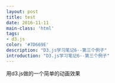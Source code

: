 ```yaml
---
layout: post
title: test
date: 2016-11-11
main-class: 'html'
tags:
- d3.js
color: '#7D669E'
description: "D3.js学习笔记6--第三个例子"
introduction: "D3.js学习笔记6--第三个例子"
---
```

<style>
  .axis path,
  .axis line{
    fill: none;
    stroke: black;
    shape-rendering: crispEdges;
  }

  .axis text {
    font-family: sans-serif;
    font-size: 11px;
  }

  .MyRect {
    fill: steelblue;
  }

  .MyText {
    fill: white;
    text-anchor: middle;
  }
</style>

<p id = "haha"> 用d3.js做的一个简单的动画效果</p> 

<script src="http://d3js.org/d3.v3.min.js" charset="utf-8"></script>  
<script>
  
  var width = 400;
  var height = 400;

  var svg = d3.select("body").select("#haha")
        .append("svg")        //添加一个svg元素
        .attr("width", width)   //设定宽度
        .attr("height", height);  //设定高度
  
//画布周边的空白
  var padding = {left:30, right:30, top:20, bottom:20};

  //定义一个数组
  var dataset = [10, 20, 30, 40, 33, 24, 12, 5];
    
  //x轴的比例尺
  var xScale = d3.scale.ordinal()
    .domain(d3.range(dataset.length))
    .rangeRoundBands([0, width - padding.left - padding.right]);

  //y轴的比例尺
  var yScale = d3.scale.linear()
    .domain([0,d3.max(dataset)])
    .range([height - padding.top - padding.bottom, 0]);

  //定义x轴
  var xAxis = d3.svg.axis()
    .scale(xScale)
    .orient("bottom");
    
  //定义y轴
  var yAxis = d3.svg.axis()
    .scale(yScale)
    .orient("left");

  //矩形之间的空白
  var rectPadding = 4;

  //添加矩形元素
  var rects = svg.selectAll(".MyRect")
    .data(dataset)
    .enter()
    .append("rect")
    .attr("class","MyRect")
    .attr("transform","translate(" + padding.left + "," + padding.top + ")")
    .attr("x", function(d,i){
      return xScale(i) + rectPadding/2;
    } )
    .attr("width", xScale.rangeBand() - rectPadding )
    .attr("y",function(d){
      var min = yScale.domain()[0];
      return yScale(min);
    })
    .attr("height", function(d){
      return 0;
    })
    .transition()
    .delay(function(d,i){
      return i * 200;
    })
    .duration(2000)
    .ease("bounce")
    .attr("y",function(d){
      return yScale(d);
    })
    .attr("height", function(d){
      return height - padding.top - padding.bottom - yScale(d);
    });

  //添加文字元素
  var texts = svg.selectAll(".MyText")
    .data(dataset)
    .enter()
    .append("text")
    .attr("class","MyText")
    .attr("transform","translate(" + padding.left + "," + padding.top + ")")
    .attr("x", function(d,i){
      return xScale(i) + rectPadding/2;
    } )
    .attr("dx",function(){
      return (xScale.rangeBand() - rectPadding)/2;
    })
    .attr("dy",function(d){
      return 20;
    })
    .text(function(d){
      return d;
    })
    .attr("y",function(d){
      var min = yScale.domain()[0];
      return yScale(min);
    })
    .transition()
    .delay(function(d,i){
      return i * 200;
    })
    .duration(2000)
    .ease("bounce")
    .attr("y",function(d){
      return yScale(d);
    });

  //添加x轴
  svg.append("g")
    .attr("class","axis")
    .attr("transform","translate(" + padding.left + "," + (height - padding.bottom) + ")")
    .call(xAxis); 
    
  //添加y轴
  svg.append("g")
    .attr("class","axis")
    .attr("transform","translate(" + padding.left + "," + padding.top + ")")
    .call(yAxis);
     
</script>  
  
